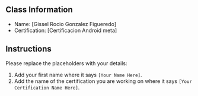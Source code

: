 ## Class Information
- Name: [Gissel Rocio Gonzalez Figueredo]  
- Certification: [Certificacion Android meta]  

## Instructions
Please replace the placeholders with your details:
1. Add your first name where it says `[Your Name Here]`.  
2. Add the name of the certification you are working on where it says `[Your Certification Name Here]`.  
